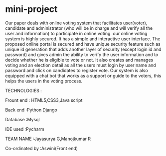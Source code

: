 # mini-project
Our paper deals with online voting system that facilitates user(voter),
candidate and administrator (who will be in charge and will verify all the user and information) to participate in online voting. 
our online voting system is highly secured.
 It has a simple and interactive user interface. The proposed online portal is secured and have unique
security feature such as unique id generation that adds another layer of security (except login id and password) and
gives admin the ability to verify the user information and to decide whether he is eligible to vote or not. It also creates
and manages voting and an election detail as all the users must login by user name and password and click on
candidates to register vote. Our system is also equipped with a chat bot that works as a support or guide to the voters,
this helps the users in the voting process.

TECHNOLOGIES :

Frount end : HTML5,CSS3,Java script

Back end :Python Django

Database :Mysql

IDE used :Pycharm



TEAM NAME :Jayasurya G,Manojkumar R

Co-ordinated by :Aswini(Front end)

